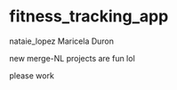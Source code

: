 # fitness_tracking_app





nataie_lopez
Maricela Duron


new merge-NL 
projects are fun lol




please work 